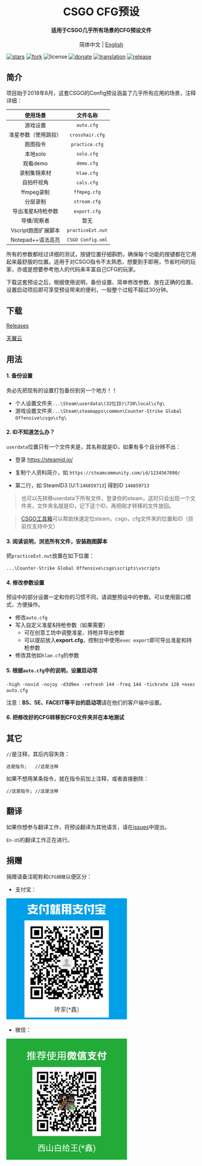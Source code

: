 <h1 align="center">CSGO CFG预设</h1>
<h4 align="center">适用于CSGO几乎所有场景的CFG预设文件</h3>

<p align="center">
  简体中文 |
  <a href="https://github.com/Purple-CSGO/CSGO-Config-Presets/blob/En-US/README.md">English</a>
  

</p>

[![stars](https://img.shields.io/github/stars/Purple-CSGO/CSGO-Config-Presets.svg?style=flat&color=green)](https://github.com/Purple-CSGO/CSGO-Config-Presets)
[![fork](https://img.shields.io/github/forks/Purple-CSGO/CSGO-Config-Presets.svg?style=flat&color=critical)](https://github.com/Purple-CSGO/CSGO-Config-Presets)
![license](https://img.shields.io/badge/license-GPL%203-orange.svg?style=flat)
[![donate](https://img.shields.io/badge/$-donate-ff69b4.svg?style=flat)](https://github.com/Purple-CSGO/CSGO-Config-Presets#捐赠)
[![translation](https://img.shields.io/badge/$-translation-ff69b4.svg?style=flat&color=blueviolet)](https://github.com/Purple-CSGO/CSGO-Config-Presets#翻译)
[![release](https://img.shields.io/github/release/Purple-CSGO/CSGO-Config-Presets.svg?style=flat&color=blue)](https://github.com/Purple-CSGO/CSGO-Config-Presets/releases)

## 简介

项目始于2018年8月，这套CSGO的Config预设涵盖了几乎所有应用的场景，注释详细：

|       使用场景       |     文件名称      |
| :------------------: | :---------------: |
|       游戏设置       |    `auto.cfg`     |
| 准星参数（使用跳投） |  `crosshair.cfg`  |
|       跑图指令       |  `practice.cfg`   |
|       本地solo       |    `solo.cfg`     |
|       观看demo       |    `demo.cfg`     |
|     录制集锦素材     |    `hlae.cfg`     |
|      自拍杆视角      |    `cals.cfg`     |
|      ffmpeg录制      |   `ffmpeg.cfg`    |
|       分层录制       |   `stream.cfg`    |
|  导出准星&持枪参数   |   `export.cfg`    |
|     导播/观察者      |       暂无        |
| Vscript跑图扩展脚本  | `practiceExt.nut` |
|  Notepad++语法高亮   | `CSGO Config.xml` |

所有的参数都经过详细的测试，按键位置仔细斟酌，确保每个功能的按键都在它用起来最舒服的位置。适用于对CSGO指令不太熟悉，想要到手即用，节省时间的玩家，亦或是想要参考他人的代码来丰富自己CFG的玩家。

下载这套预设之后，根据使用说明，备份设置、简单修改参数、放在正确的位置、设置启动项后即可享受预设带来的便利，一般整个过程不超过30分钟。

## 下载

[Releases](https://github.com/Purple-CSGO/CSGO-Config-Presets/releases)

[天翼云](https://cloud.189.cn/t/bm6bYjRRV7Fn（访问码：6fjs）)

## 用法

#### 1. 备份设置

务必先把现有的设置打包备份到另一个地方！！

- 个人设置文件夹`...\Steam\userdata\(32位ID)\730\local\cfg\`
- 游戏设置文件夹`...\Steam\steamapps\common\Counter-Strike Global Offensive\csgo\cfg\`

#### 2. ID不知道怎么办？

`userdata`位置只有一个文件夹是，其名称就是ID，如果有多个且分辨不出：

- 登录 https://steamid.io/

- 复制个人资料简介，如 `https://steamcommunity.com/id/1234567890/`

- 第二行，如 SteamID3 [U:1:`146859713`]  得到ID `146859713`

> 也可以先转移userdata下所有文件，登录你的steam，这时只会出现一个文件夹，文件夹名就是ID，记下这个ID，再把刚才转移的文件放回。

> [CSGO工具箱](https://github.com/Purple-CSGO/CSGO-Toolbox)可以帮助快速定位steam，csgo，cfg文件夹的位置和ID（目前仅支持中文）

#### 3. 阅读说明，浏览所有文件，安装跑图脚本

把`practiceExt.nut`放置在如下位置：

`...\Counter-Strike Global Offensive\csgo\scripts\vscripts`

#### 4. 修改参数设置

预设中的部分设置一定和你的习惯不同，请调整预设中的参数。可以使用窗口模式，方便操作。

- 修改`auto.cfg`
- 写入自定义准星&持枪参数（如果需要）
  - 可在创意工坊中调整准星、持枪并导出参数
  - 可以提前放入**export.cfg**，控制台中使用`exec export`即可导出准星和持枪参数
- 修改其他如`hlae.cfg`的参数

#### 5. 根据`auto.cfg`中的说明，设置启动项

```
-high -novid -nojoy -d3d9ex -refresh 144 -freq 144 -tickrate 128 +exec auto.cfg
```

注意：**B5、5E、FACEIT等平台的启动项**请在他们的客户端中设置。

#### **6. 把修改好的CFG转移到CFG文件夹并在本地测试**

## 其它

`//`是注释，其后内容失效：

```
这是指令;	//这是注释
```

如果不想用某条指令，就在指令前加上注释，或者直接删除：

```
//这是指令;	//这是注释
```

## 翻译

如果你想参与翻译工作，将预设翻译为其他语言，请在[issues](https://github.com/Purple-CSGO/CSGO-Config-Presets/issues)中提出。

`En-US`的翻译工作正在进行。

## 捐赠

捐赠请备注昵称和`CFG捐赠`以便区分：

- 支付宝：

<img src="支付宝.png" alt="Alipay" style="zoom: 80%;" />

- 微信：

<img src="微信.png" alt="Wechat" style="zoom:80%;" />